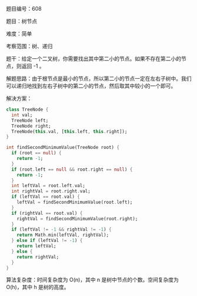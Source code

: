 题目编号：608

题目：树节点

难度：简单

考察范围：树、递归

题干：给定一个二叉树，你需要找出其中第二小的节点。如果不存在第二小的节点，则返回 -1 。

解题思路：由于根节点是最小的节点，所以第二小的节点一定在左右子树中。我们可以递归地找到左右子树中的第二小的节点，然后取其中较小的一个即可。

解决方案：

```dart
class TreeNode {
  int val;
  TreeNode left;
  TreeNode right;
  TreeNode(this.val, [this.left, this.right]);
}

int findSecondMinimumValue(TreeNode root) {
  if (root == null) {
    return -1;
  }
  if (root.left == null && root.right == null) {
    return -1;
  }
  int leftVal = root.left.val;
  int rightVal = root.right.val;
  if (leftVal == root.val) {
    leftVal = findSecondMinimumValue(root.left);
  }
  if (rightVal == root.val) {
    rightVal = findSecondMinimumValue(root.right);
  }
  if (leftVal != -1 && rightVal != -1) {
    return Math.min(leftVal, rightVal);
  } else if (leftVal != -1) {
    return leftVal;
  } else {
    return rightVal;
  }
}
```

算法复杂度：时间复杂度为 O(n)，其中 n 是树中节点的个数。空间复杂度为 O(h)，其中 h 是树的高度。
